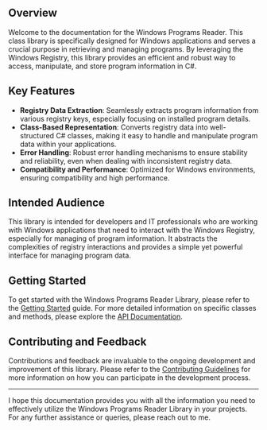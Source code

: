 ## Overview

Welcome to the documentation for the Windows Programs Reader. This class library is specifically designed for Windows applications and serves a crucial purpose in retrieving and managing programs. By leveraging the Windows Registry, this library provides an efficient and robust way to access, manipulate, and store program information in C#.

## Key Features

- **Registry Data Extraction**: Seamlessly extracts program information from various registry keys, especially focusing on installed program details.
- **Class-Based Representation**: Converts registry data into well-structured C# classes, making it easy to handle and manipulate program data within your applications.
- **Error Handling**: Robust error handling mechanisms to ensure stability and reliability, even when dealing with inconsistent registry data.
- **Compatibility and Performance**: Optimized for Windows environments, ensuring compatibility and high performance.

## Intended Audience

This library is intended for developers and IT professionals who are working with Windows applications that need to interact with the Windows Registry, especially for managing of program information. It abstracts the complexities of registry interactions and provides a simple yet powerful interface for managing program data.

## Getting Started

To get started with the Windows Programs Reader Library, please refer to the [Getting Started](https://der-floh.github.io/Programs.Manager/docs/getting-started.html) guide. For more detailed information on specific classes and methods, please explore the [API Documentation](https://der-floh.github.io/Programs.Manager/api/Programs.html).

## Contributing and Feedback

Contributions and feedback are invaluable to the ongoing development and improvement of this library. Please refer to the [Contributing Guidelines](https://der-floh.github.io/Programs.Manager/docs/contributing.html) for more information on how you can participate in the development process.

---

I hope this documentation provides you with all the information you need to effectively utilize the Windows Programs Reader Library in your projects. For any further assistance or queries, please reach out to me.
